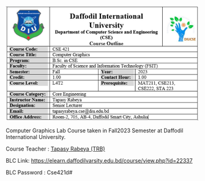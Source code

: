 ![Course Outline](course_outline.png) 

Computer Graphics Lab Course taken in Fall2023 Semester at Daffodil International University. 

Course Teacher : [Tapasy Rabeya (TRB)](https://elearn.daffodilvarsity.edu.bd/course/view.php?id=22337) 

BLC Link: https://elearn.daffodilvarsity.edu.bd/course/view.php?id=22337 

BLC Password : Cse421d# 